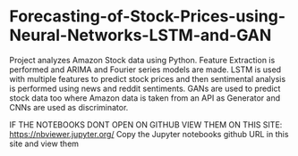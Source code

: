 # Forecasting-of-Stock-Prices-using-Neural-Networks-LSTM-and-GAN
Project analyzes Amazon Stock data using Python. Feature Extraction is performed and ARIMA and Fourier series models are made. LSTM is used with multiple features to predict stock prices and then sentimental analysis is performed using news and reddit sentiments.  GANs are used to predict stock data too where Amazon data is taken from an API as Generator and CNNs are used as discriminator. 


IF THE NOTEBOOKS DONT OPEN ON GITHUB VIEW THEM ON THIS SITE: 
https://nbviewer.jupyter.org/
Copy the Jupyter notebooks github URL in this site and view them
